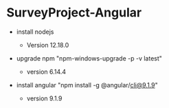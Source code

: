 # SurveyProject-Angular

- install nodejs
  - Version 12.18.0

- upgrade npm "npm-windows-upgrade -p -v latest"
  - version 6.14.4

- install angular "npm install -g @angular/cli@9.1.9"
  - version 9.1.9